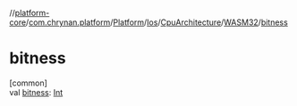 //[platform-core](../../../../../../index.md)/[com.chrynan.platform](../../../../index.md)/[Platform](../../../index.md)/[Ios](../../index.md)/[CpuArchitecture](../index.md)/[WASM32](index.md)/[bitness](bitness.md)

# bitness

[common]\
val [bitness](bitness.md): [Int](https://kotlinlang.org/api/latest/jvm/stdlib/kotlin/-int/index.html)
